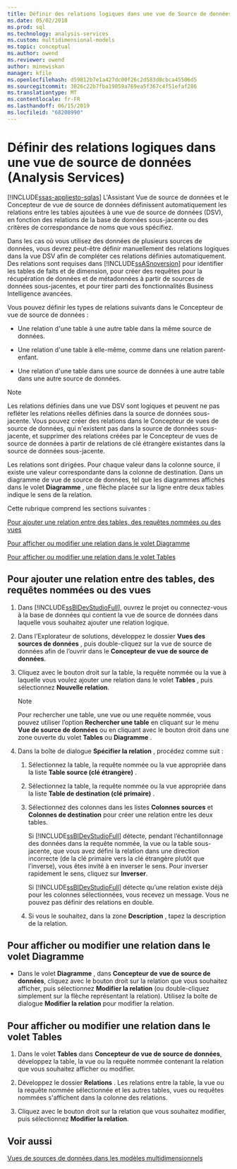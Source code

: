 ```yaml
---
title: Définir des relations logiques dans une vue de Source de données (Analysis Services) | Microsoft Docs
ms.date: 05/02/2018
ms.prod: sql
ms.technology: analysis-services
ms.custom: multidimensional-models
ms.topic: conceptual
ms.author: owend
ms.reviewer: owend
author: minewiskan
manager: kfile
ms.openlocfilehash: d59812b7e1a427dc00f26c2d583d8cbca45506d5
ms.sourcegitcommit: 3026c22b7fba19059a769ea5f367c4f51efaf286
ms.translationtype: MT
ms.contentlocale: fr-FR
ms.lasthandoff: 06/15/2019
ms.locfileid: "68208990"
---
```

# <a name="define-logical-relationships-in-a-data-source-view-analysis-services"></a>Définir des relations logiques dans une vue de source de données (Analysis Services)
[!INCLUDE[ssas-appliesto-sqlas](../../includes/ssas-appliesto-sqlas.md)]
  L'Assistant Vue de source de données et le Concepteur de vue de source de données définissent automatiquement les relations entre les tables ajoutées à une vue de source de données (DSV), en fonction des relations de la base de données sous-jacente ou des critères de correspondance de noms que vous spécifiez.  
  
 Dans les cas où vous utilisez des données de plusieurs sources de données, vous devrez peut-être définir manuellement des relations logiques dans la vue DSV afin de compléter ces relations définies automatiquement. Des relations sont requises dans [!INCLUDE[ssASnoversion](../../includes/ssasnoversion-md.md)] pour identifier les tables de faits et de dimension, pour créer des requêtes pour la récupération de données et de métadonnées à partir de sources de données sous-jacentes, et pour tirer parti des fonctionnalités Business Intelligence avancées.  
  
 Vous pouvez définir les types de relations suivants dans le Concepteur de vue de source de données :  
  
-   Une relation d'une table à une autre table dans la même source de données.  
  
-   Une relation d'une table à elle-même, comme dans une relation parent-enfant.  
  
-   Une relation d'une table dans une source de données à une autre table dans une autre source de données.  
  
> [!NOTE]  
>  Les relations définies dans une vue DSV sont logiques et peuvent ne pas refléter les relations réelles définies dans la source de données sous-jacente. Vous pouvez créer des relations dans le Concepteur de vues de source de données, qui n'existent pas dans la source de données sous-jacente, et supprimer des relations créées par le Concepteur de vues de source de données à partir de relations de clé étrangère existantes dans la source de données sous-jacente.  
  
 Les relations sont dirigées. Pour chaque valeur dans la colonne source, il existe une valeur correspondante dans la colonne de destination. Dans un diagramme de vue de source de données, tel que les diagrammes affichés dans le volet **Diagramme** , une flèche placée sur la ligne entre deux tables indique le sens de la relation.  
  
 Cette rubrique comprend les sections suivantes :  
  
 [Pour ajouter une relation entre des tables, des requêtes nommées ou des vues](#bkmk_addRel)  
  
 [Pour afficher ou modifier une relation dans le volet Diagramme](#bkmk_diagrampane)  
  
 [Pour afficher ou modifier une relation dans le volet Tables](#bkmk_tablespane)  
  
##  <a name="bkmk_addRel"></a> Pour ajouter une relation entre des tables, des requêtes nommées ou des vues  
  
1.  Dans [!INCLUDE[ssBIDevStudioFull](../../includes/ssbidevstudiofull-md.md)], ouvrez le projet ou connectez-vous à la base de données qui contient la vue de source de données dans laquelle vous souhaitez ajouter une relation logique.  
  
2.  Dans l’Explorateur de solutions, développez le dossier **Vues des sources de données** , puis double-cliquez sur la vue de source de données afin de l’ouvrir dans le **Concepteur de vue de source de données**.  
  
3.  Cliquez avec le bouton droit sur la table, la requête nommée ou la vue à laquelle vous voulez ajouter une relation dans le volet **Tables** , puis sélectionnez **Nouvelle relation**.  
  
    > [!NOTE]  
    >  Pour rechercher une table, une vue ou une requête nommée, vous pouvez utiliser l’option **Rechercher une table** en cliquant sur le menu **Vue de source de données** ou en cliquant avec le bouton droit dans une zone ouverte du volet **Tables** ou **Diagramme** .  
  
4.  Dans la boîte de dialogue **Spécifier la relation** , procédez comme suit :  
  
    1.  Sélectionnez la table, la requête nommée ou la vue appropriée dans la liste **Table source (clé étrangère)** .  
  
    2.  Sélectionnez la table, la requête nommée ou la vue appropriée dans la liste **Table de destination (clé primaire)** .  
  
    3.  Sélectionnez des colonnes dans les listes **Colonnes sources** et **Colonnes de destination** pour créer une relation entre les deux tables.  
  
         Si [!INCLUDE[ssBIDevStudioFull](../../includes/ssbidevstudiofull-md.md)] détecte, pendant l’échantillonnage des données dans la requête nommée, la vue ou la table sous-jacente, que vous avez défini la relation dans une direction incorrecte (de la clé primaire vers la clé étrangère plutôt que l’inverse), vous êtes invité à en inverser le sens. Pour inverser rapidement le sens, cliquez sur **Inverser**.  
  
         Si [!INCLUDE[ssBIDevStudioFull](../../includes/ssbidevstudiofull-md.md)] détecte qu’une relation existe déjà pour les colonnes sélectionnées, vous recevez un message. Vous ne pouvez pas définir des relations en double.  
  
    4.  Si vous le souhaitez, dans la zone **Description** , tapez la description de la relation.  
  
##  <a name="bkmk_diagrampane"></a> Pour afficher ou modifier une relation dans le volet Diagramme  
  
-   Dans le volet **Diagramme** , dans **Concepteur de vue de source de données**, cliquez avec le bouton droit sur la relation que vous souhaitez afficher, puis sélectionnez **Modifier la relation** (ou double-cliquez simplement sur la flèche représentant la relation).  Utilisez la boîte de dialogue **Modifier la relation** pour modifier la relation.  
  
##  <a name="bkmk_tablespane"></a> Pour afficher ou modifier une relation dans le volet Tables  
  
1.  Dans le volet **Tables** dans **Concepteur de vue de source de données**, développez la table, la vue ou la requête nommée contenant la relation que vous souhaitez afficher ou modifier.  
  
2.  Développez le dossier **Relations** .  Les relations entre la table, la vue ou la requête nommée sélectionnée et les autres tables, vues ou requêtes nommées s'affichent dans la colonne des relations.  
  
3.  Cliquez avec le bouton droit sur la relation que vous souhaitez modifier, puis sélectionnez **Modifier la relation**.  
  
## <a name="see-also"></a>Voir aussi  
 [Vues de sources de données dans les modèles multidimensionnels](../../analysis-services/multidimensional-models/data-source-views-in-multidimensional-models.md)  
  
  
